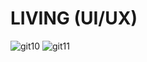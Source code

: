 # LIVING (UI/UX)

![git10](https://github.com/user-attachments/assets/29fd8424-780d-4c9b-b4bc-54ebaec19c14)
![git11](https://github.com/user-attachments/assets/3f0b9c04-5b5e-4b0c-90ee-a973ddd8651b)


